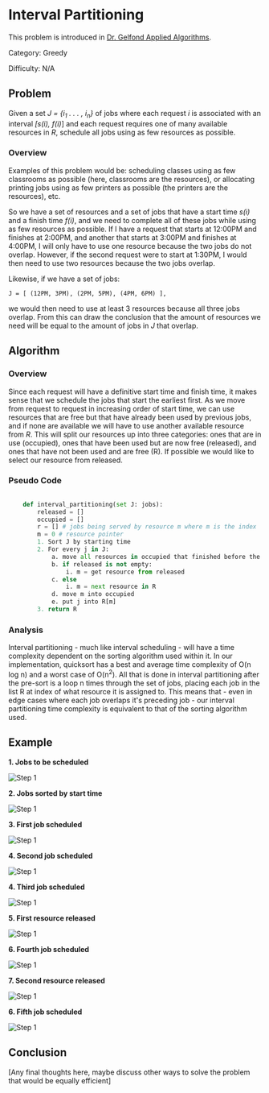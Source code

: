 # Interval Partitioning

This problem is introduced in [Dr. Gelfond Applied Algorithms](http://redwood.cs.ttu.edu/~mgelfond/FALL-2012/slides.pdf).

Category: Greedy

Difficulty: N/A


## Problem

Given a set _J = {i<sub>1</sub> . . . , i<sub>n</sub>}_ of jobs where each request _i_ is
associated with an interval _[s(i), f(i)_] and each request requires one
of many available resources in _R_, schedule all jobs using as few resources as possible.

### Overview

Examples of this problem would be: scheduling classes using as few classrooms as possible (here, classrooms are the resources), or
allocating printing jobs using as few printers as possible (the printers are the resources), etc.

So we have a set of resources and a set of jobs that have a start time _s(i)_ and a finish time _f(i)_, and we need to complete all of
these jobs while using as few resources as possible. If I have a request that starts at 12:00PM and finishes at 2:00PM, and another that
starts at 3:00PM and finishes at 4:00PM, I will only have to use one resource because the two jobs do not overlap. However, if the second request were
to start at 1:30PM, I would then need to use two resources because the two jobs overlap.

Likewise, if we have a set of jobs:

    J = [ (12PM, 3PM), (2PM, 5PM), (4PM, 6PM) ],

we would then need to use at least 3 resources because all three jobs overlap.
From this can draw the conclusion that the amount of resources we need will be equal to the amount of jobs in _J_ that overlap.

## Algorithm
### Overview

Since each request will have a definitive start time and finish time, it makes sense that we schedule the jobs that start the earliest
first. As we move from request to request in increasing order of start time, we can use resources that are free but that have already been used by
previous jobs, and if none are available we will have to use another available resource from _R_. This will split our resources up into three categories:
ones that are in use (occupied), ones that have been used but are now free (released), and ones that have not been used and are free (R). If possible
we would like to select our resource from released.

### Pseudo Code

```Python

    def interval_partitioning(set J: jobs):
        released = []
        occupied = []
        r = [] # jobs being served by resource m where m is the index
        m = 0 # resource pointer
        1. Sort J by starting time
        2. For every j in J:
            a. move all resources in occupied that finished before the start of j into released
            b. if released is not empty:
                i. m = get resource from released
            c. else
                i. m = next resource in R
            d. move m into occupied
            e. put j into R[m]
        3. return R

```



### Analysis

Interval partitioning - much like interval scheduling - will have a time complexity dependent on the sorting algorithm used within it. In our implementation,
quicksort has a best and average time complexity of O(n log n) and a worst case of O(n<sup>2</sup>). All that is done in interval partitioning after
the pre-sort is a loop n times through the set of jobs, placing each job in the list R at index of what resource it is assigned to. This means that - even in edge
cases where each job overlaps it's preceding job - our interval partitioning time complexity is equivalent to that of the sorting algorithm used.

## Example

**1. Jobs to be scheduled**

![Step 1](https://github.com/CodeSpaceHQ/AppliedAlgorithms/blob/interval-partitioning/Guide/Greedy/Interval%20Partitioning/Assets/step1.PNG "Jobs to be scheduled")

**2. Jobs sorted by start time**

![Step 1](https://github.com/CodeSpaceHQ/AppliedAlgorithms/blob/interval-partitioning/Guide/Greedy/Interval%20Partitioning/Assets/step2.PNG "Jobs to be scheduled")

**3. First job scheduled**

![Step 1](https://github.com/CodeSpaceHQ/AppliedAlgorithms/blob/interval-partitioning/Guide/Greedy/Interval%20Partitioning/Assets/step3.PNG "First job scheduled")

**4. Second job scheduled**

![Step 1](https://github.com/CodeSpaceHQ/AppliedAlgorithms/blob/interval-partitioning/Guide/Greedy/Interval%20Partitioning/Assets/step4.PNG "Second job scheduled")

**4. Third job scheduled**

![Step 1](https://github.com/CodeSpaceHQ/AppliedAlgorithms/blob/interval-partitioning/Guide/Greedy/Interval%20Partitioning/Assets/step5.PNG "Third job scheduled")

**5. First resource released**

![Step 1](https://github.com/CodeSpaceHQ/AppliedAlgorithms/blob/interval-partitioning/Guide/Greedy/Interval%20Partitioning/Assets/step6.PNG "First resource released")

**6. Fourth job scheduled**

![Step 1](https://github.com/CodeSpaceHQ/AppliedAlgorithms/blob/interval-partitioning/Guide/Greedy/Interval%20Partitioning/Assets/step7.PNG "Fourth job scheduled")


**7. Second resource released**

![Step 1](https://github.com/CodeSpaceHQ/AppliedAlgorithms/blob/interval-partitioning/Guide/Greedy/Interval%20Partitioning/Assets/step8.PNG "Second resource released")

**6. Fifth job scheduled**

![Step 1](https://github.com/CodeSpaceHQ/AppliedAlgorithms/blob/interval-partitioning/Guide/Greedy/Interval%20Partitioning/Assets/step9.PNG "Fifth job scheduled")

## Conclusion
[Any final thoughts here, maybe discuss other ways to solve the problem that would be equally efficient]
